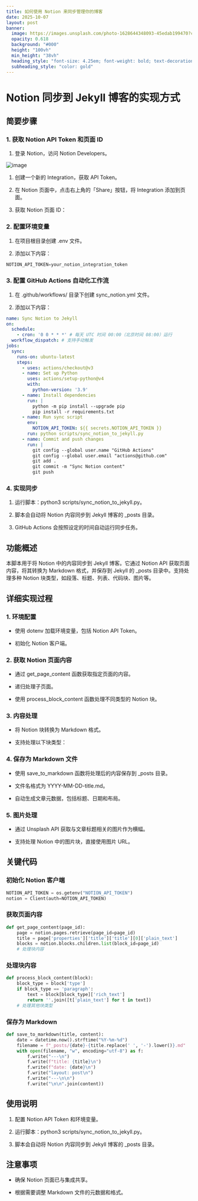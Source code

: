 ```yaml
---
title: 如何使用 Notion 来同步管理你的博客
date: 2025-10-07
layout: post
banner:
  image: https://images.unsplash.com/photo-1628644348093-45edab199470?crop=entropy&cs=tinysrgb&fit=max&fm=jpg&ixid=M3w2OTIwMzJ8MHwxfHJhbmRvbXx8fHx8fHx8fDE3NTk4NDEwNDh8&ixlib=rb-4.1.0&q=80&w=1080
  opacity: 0.618
  background: "#000"
  height: "100vh"
  min_height: "38vh"
  heading_style: "font-size: 4.25em; font-weight: bold; text-decoration: underline"
  subheading_style: "color: gold"
---
```


# Notion 同步到 Jekyll 博客的实现方式

## 简要步骤

### 1. 获取 Notion API Token 和页面 ID

1. 登录 Notion，访问 Notion Developers。

![image](https://prod-files-secure.s3.us-west-2.amazonaws.com/a7a0cc5a-89b9-4cda-8686-1fba0ca52f40/d19c1afe-dea5-4312-9333-786b0ba83054/image.png?X-Amz-Algorithm=AWS4-HMAC-SHA256&X-Amz-Content-Sha256=UNSIGNED-PAYLOAD&X-Amz-Credential=ASIAZI2LB466U7AL47PV%2F20251007%2Fus-west-2%2Fs3%2Faws4_request&X-Amz-Date=20251007T124408Z&X-Amz-Expires=3600&X-Amz-Security-Token=IQoJb3JpZ2luX2VjEA0aCXVzLXdlc3QtMiJHMEUCIGy2tvdK0h2Z2iorB6Q1RllMDtY3xiSCesUWzjOs4xN5AiEAmP70LU51NvbhuKQpqOTSIgvCOTDJ2KE9dKEMH8gm9WMqiAQIpv%2F%2F%2F%2F%2F%2F%2F%2F%2F%2FARAAGgw2Mzc0MjMxODM4MDUiDGqOTDVfORYeHV%2BGryrcAzbCznD5c27nBbVDWL7DCcE6%2BQ5hBFFOpBOCPeNBcJ4tdmAErar4NJcq3I424nqGbE9qiudfNMetlhT%2BKiN6HHgRdsG4zfDQ6ZElmuMP1SzM%2BO26QLLT7VFmMsBDOCOWTED2QOQjzvh0RrVSr6ZZadwfIbCkceUo5iPLWKDxEX8ZQY5Uuc%2FksQFAUmF7EsQR1sz9eoKj0%2BKCATzW%2FNkkEsGLSpr%2BIcP7ovKOzIcuU7ZxwQBhJZ5YLtPgkI4a%2BvE0E3JHeyRnG%2FnAJ7yZ3aMRLQfiTmXKrWJvhDtUHDRdwyEzJSQCn0wBbqaMNOzSyVmLr57T1b0HkdTbEBRZe7g%2FbG8ILoMimSJkpc07%2BzBEF4Kd5RShkzH6xyMgnneHJvMO4y1py5G39L3lREDHNXqL2GJjjglIvy58gzWzVINe4v0nD8yNGO8eQaIoq47H9ityuBAFx5%2BLbQUodAWlPO5Eo5%2B2f5ulsR%2FipcVTy65rS2a%2BApWHLGkty8hTJUH2EElxw8rt0xwwF5Wa3DFuW05xaPEms%2FuyIq56ETqZymYfPp5s2khDqR0iUVKguRzyhREps0KNek2sINRkTpT8HEMoLa0p98YRJqYiKEbWTEZPSCNYIPvXPW7%2Fcvtf9kksMKuPlMcGOqUB2VdJRvQmk3lM0U8b%2BctHyBe0FsI6uUhoOYmOKR5gYE%2BVgWt0TA7F%2Fu8bfYRAESBXJ2SfFNqcRAlcV5PkB49G8hmqOmzVNePUSwcHY7jWkLyH8fmqH7LmlJhNW5sdkxKg74WGsYEeGErQUWtek9rL0fAVuKhtXl9L54JofT6wqR%2Fdji2bAyYQQ93icDZu8FDgc9r668buXXLDG4OMXoXYLJJQrllj&X-Amz-Signature=a8834e125e724a3619690508f12ed9e31ea8ff110a1abed851d5f4148b059d76&X-Amz-SignedHeaders=host&x-amz-checksum-mode=ENABLED&x-id=GetObject)

1. 创建一个新的 Integration，获取 API Token。

1. 在 Notion 页面中，点击右上角的「Share」按钮，将 Integration 添加到页面。

1. 获取 Notion 页面 ID：


### 2. 配置环境变量

1. 在项目根目录创建 .env 文件。

1. 添加以下内容：

```javascript
NOTION_API_TOKEN=your_notion_integration_token
```

### 3. 配置 GitHub Actions 自动化工作流

1. 在 .github/workflows/ 目录下创建 sync_notion.yml 文件。

1. 添加以下内容：

```yaml
name: Sync Notion to Jekyll
on:
  schedule:
    - cron: '0 0 * * *' # 每天 UTC 时间 00:00（北京时间 08:00）运行
  workflow_dispatch: # 支持手动触发
jobs:
  sync:
    runs-on: ubuntu-latest
    steps:
      - uses: actions/checkout@v3
      - name: Set up Python
        uses: actions/setup-python@v4
        with:
          python-version: '3.9'
      - name: Install dependencies
        run: |
          python -m pip install --upgrade pip
          pip install -r requirements.txt
      - name: Run sync script
        env:
          NOTION_API_TOKEN: ${{ secrets.NOTION_API_TOKEN }}
        run: python scripts/sync_notion_to_jekyll.py
      - name: Commit and push changes
        run: |
          git config --global user.name "GitHub Actions"
          git config --global user.email "actions@github.com"
          git add .
          git commit -m "Sync Notion content"
          git push
```

### 4. 实现同步

1. 运行脚本：python3 scripts/sync_notion_to_jekyll.py。

1. 脚本会自动将 Notion 内容同步到 Jekyll 博客的 _posts 目录。

1. GitHub Actions 会按照设定的时间自动运行同步任务。

## 功能概述

本脚本用于将 Notion 中的内容同步到 Jekyll 博客。它通过 Notion API 获取页面内容，将其转换为 Markdown 格式，并保存到 Jekyll 的 _posts 目录中。支持处理多种 Notion 块类型，如段落、标题、列表、代码块、图片等。

## 详细实现过程

### 1. 环境配置

- 使用 dotenv 加载环境变量，包括 Notion API Token。

- 初始化 Notion 客户端。

### 2. 获取 Notion 页面内容

- 通过 get_page_content 函数获取指定页面的内容。

- 递归处理子页面。

- 使用 process_block_content 函数处理不同类型的 Notion 块。

### 3. 内容处理

- 将 Notion 块转换为 Markdown 格式。

- 支持处理以下块类型：


### 4. 保存为 Markdown 文件

- 使用 save_to_markdown 函数将处理后的内容保存到 _posts 目录。

- 文件名格式为 YYYY-MM-DD-title.md。

- 自动生成文章元数据，包括标题、日期和布局。

### 5. 图片处理

- 通过 Unsplash API 获取与文章标题相关的图片作为横幅。

- 支持处理 Notion 中的图片块，直接使用图片 URL。

## 关键代码

### 初始化 Notion 客户端

```python
NOTION_API_TOKEN = os.getenv("NOTION_API_TOKEN")
notion = Client(auth=NOTION_API_TOKEN)
```

### 获取页面内容

```python
def get_page_content(page_id):
    page = notion.pages.retrieve(page_id=page_id)
    title = page['properties']['title']['title'][0]['plain_text']
    blocks = notion.blocks.children.list(block_id=page_id)
    # 处理块内容
```

### 处理块内容

```python
def process_block_content(block):
    block_type = block['type']
    if block_type == 'paragraph':
        text = block[block_type]['rich_text']
        return ''.join([t['plain_text'] for t in text])
    # 处理其他块类型
```

### 保存为 Markdown

```python
def save_to_markdown(title, content):
    date = datetime.now().strftime("%Y-%m-%d")
    filename = f"_posts/{date}-{title.replace(' ', '-').lower()}.md"
    with open(filename, "w", encoding="utf-8") as f:
        f.write("---\n")
        f.write(f"title: {title}\n")
        f.write(f"date: {date}\n")
        f.write("layout: post\n")
        f.write("---\n\n")
        f.write("\n\n".join(content))
```

## 使用说明

1. 配置 Notion API Token 和环境变量。

1. 运行脚本：python3 scripts/sync_notion_to_jekyll.py。

1. 脚本会自动将 Notion 内容同步到 Jekyll 博客的 _posts 目录。

## 注意事项

- 确保 Notion 页面已与集成共享。

- 根据需要调整 Markdown 文件的元数据和格式。